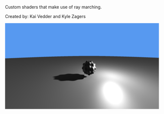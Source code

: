 Custom shaders that make use of ray marching.

Created by: Kai Vedder and Kyle Zagers

![Alt text](./captures/image.png)
